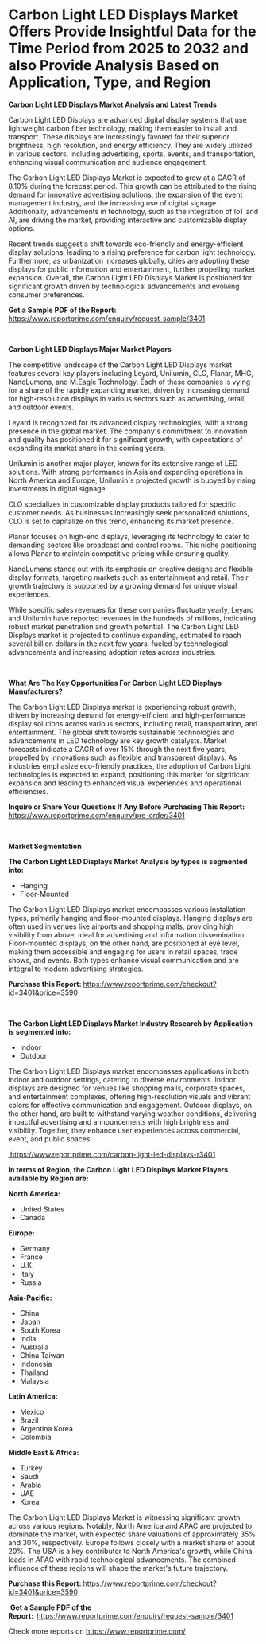 <p><h1>Carbon Light LED Displays Market Offers Provide Insightful Data for the Time Period from 2025 to 2032 and also Provide Analysis Based on Application, Type, and Region</h1></p><p><strong>Carbon Light LED Displays Market Analysis and Latest Trends</strong></p>
<p><p>Carbon Light LED Displays are advanced digital display systems that use lightweight carbon fiber technology, making them easier to install and transport. These displays are increasingly favored for their superior brightness, high resolution, and energy efficiency. They are widely utilized in various sectors, including advertising, sports, events, and transportation, enhancing visual communication and audience engagement.</p><p>The Carbon Light LED Displays Market is expected to grow at a CAGR of 8.10% during the forecast period. This growth can be attributed to the rising demand for innovative advertising solutions, the expansion of the event management industry, and the increasing use of digital signage. Additionally, advancements in technology, such as the integration of IoT and AI, are driving the market, providing interactive and customizable display options.</p><p>Recent trends suggest a shift towards eco-friendly and energy-efficient display solutions, leading to a rising preference for carbon light technology. Furthermore, as urbanization increases globally, cities are adopting these displays for public information and entertainment, further propelling market expansion. Overall, the Carbon Light LED Displays Market is positioned for significant growth driven by technological advancements and evolving consumer preferences.</p></p>
<p><strong>Get a Sample PDF of the Report:&nbsp;</strong> <a href="https://www.reportprime.com/enquiry/request-sample/3401?utm_campaign=2478&utm_medium=2&utm_source=Github&utm_content=ia&utm_term=18032025&utm_id=carbon-light-led-displays">https://www.reportprime.com/enquiry/request-sample/3401</a></p>
<p>&nbsp;</p>
<p><strong>Carbon Light LED Displays Major Market Players</strong></p>
<p><p>The competitive landscape of the Carbon Light LED Displays market features several key players including Leyard, Unilumin, CLO, Planar, MHG, NanoLumens, and M.Eagle Technology. Each of these companies is vying for a share of the rapidly expanding market, driven by increasing demand for high-resolution displays in various sectors such as advertising, retail, and outdoor events.</p><p>Leyard is recognized for its advanced display technologies, with a strong presence in the global market. The company's commitment to innovation and quality has positioned it for significant growth, with expectations of expanding its market share in the coming years. </p><p>Unilumin is another major player, known for its extensive range of LED solutions. With strong performance in Asia and expanding operations in North America and Europe, Unilumin's projected growth is buoyed by rising investments in digital signage.</p><p>CLO specializes in customizable display products tailored for specific customer needs. As businesses increasingly seek personalized solutions, CLO is set to capitalize on this trend, enhancing its market presence.</p><p>Planar focuses on high-end displays, leveraging its technology to cater to demanding sectors like broadcast and control rooms. This niche positioning allows Planar to maintain competitive pricing while ensuring quality.</p><p>NanoLumens stands out with its emphasis on creative designs and flexible display formats, targeting markets such as entertainment and retail. Their growth trajectory is supported by a growing demand for unique visual experiences.</p><p>While specific sales revenues for these companies fluctuate yearly, Leyard and Unilumin have reported revenues in the hundreds of millions, indicating robust market penetration and growth potential. The Carbon Light LED Displays market is projected to continue expanding, estimated to reach several billion dollars in the next few years, fueled by technological advancements and increasing adoption rates across industries.</p></p>
<p>&nbsp;</p>
<p><strong>What Are The Key Opportunities For Carbon Light LED Displays Manufacturers?</strong></p>
<p><p>The Carbon Light LED Displays market is experiencing robust growth, driven by increasing demand for energy-efficient and high-performance display solutions across various sectors, including retail, transportation, and entertainment. The global shift towards sustainable technologies and advancements in LED technology are key growth catalysts. Market forecasts indicate a CAGR of over 15% through the next five years, propelled by innovations such as flexible and transparent displays. As industries emphasize eco-friendly practices, the adoption of Carbon Light technologies is expected to expand, positioning this market for significant expansion and leading to enhanced visual experiences and operational efficiencies.</p></p>
<p><strong>Inquire or Share Your Questions If Any Before Purchasing This Report:</strong> <a href="https://www.reportprime.com/enquiry/pre-order/3401?utm_campaign=2478&utm_medium=2&utm_source=Github&utm_content=ia&utm_term=18032025&utm_id=carbon-light-led-displays">https://www.reportprime.com/enquiry/pre-order/3401</a></p>
<p>&nbsp;</p>
<p><strong>Market Segmentation</strong></p>
<p><strong>The Carbon Light LED Displays Market Analysis by types is segmented into:</strong></p>
<p><ul><li>Hanging</li><li>Floor-Mounted</li></ul></p>
<p><p>The Carbon Light LED Displays market encompasses various installation types, primarily hanging and floor-mounted displays. Hanging displays are often used in venues like airports and shopping malls, providing high visibility from above, ideal for advertising and information dissemination. Floor-mounted displays, on the other hand, are positioned at eye level, making them accessible and engaging for users in retail spaces, trade shows, and events. Both types enhance visual communication and are integral to modern advertising strategies.</p></p>
<p><strong>Purchase this Report:&nbsp;</strong><a href="https://www.reportprime.com/checkout?id=3401&price=3590&utm_campaign=2478&utm_medium=2&utm_source=Github&utm_content=ia&utm_term=18032025&utm_id=carbon-light-led-displays">https://www.reportprime.com/checkout?id=3401&price=3590</a></p>
<p>&nbsp;</p>
<p><strong>The Carbon Light LED Displays Market Industry Research by Application is segmented into:</strong></p>
<p><ul><li>Indoor</li><li>Outdoor</li></ul></p>
<p><p>The Carbon Light LED Displays market encompasses applications in both indoor and outdoor settings, catering to diverse environments. Indoor displays are designed for venues like shopping malls, corporate spaces, and entertainment complexes, offering high-resolution visuals and vibrant colors for effective communication and engagement. Outdoor displays, on the other hand, are built to withstand varying weather conditions, delivering impactful advertising and announcements with high brightness and visibility. Together, they enhance user experiences across commercial, event, and public spaces.</p></p>
<p><a href="https://www.reportprime.com/carbon-light-led-displays-r3401?utm_campaign=2478&utm_medium=2&utm_source=Github&utm_content=ia&utm_term=18032025&utm_id=carbon-light-led-displays">&nbsp;https://www.reportprime.com/carbon-light-led-displays-r3401</a></p>
<p><strong>In terms of Region, the Carbon Light LED Displays Market Players available by Region are:</strong></p>
<p>
    <p> <strong> North America: </strong>
        <ul>
            <li>United States</li>
            <li>Canada</li>
        </ul>
        </p> 
    <p> <strong> Europe: </strong>
        <ul>
            <li>Germany</li>
            <li>France</li>
            <li>U.K.</li>
            <li>Italy</li>
            <li>Russia</li>
        </ul>
        </p> 
    <p> <strong> Asia-Pacific: </strong>
        <ul>
            <li>China</li>
            <li>Japan</li>
            <li>South Korea</li>
            <li>India</li>
            <li>Australia</li>
            <li>China Taiwan</li>
            <li>Indonesia</li>
            <li>Thailand</li>
            <li>Malaysia</li>
        </ul>
        </p> 
    <p> <strong> Latin America: </strong>
        <ul>
            <li>Mexico</li>
            <li>Brazil</li>
            <li>Argentina Korea</li>
            <li>Colombia</li>
        </ul>
        </p> 
    <p> <strong> Middle East & Africa: </strong>
        <ul>
            <li>Turkey</li>
            <li>Saudi</li>
            <li>Arabia</li>
            <li>UAE</li>
            <li>Korea</li>
        </ul>
    </p>
    </p>
<p><p>The Carbon Light LED Displays Market is witnessing significant growth across various regions. Notably, North America and APAC are projected to dominate the market, with expected share valuations of approximately 35% and 30%, respectively. Europe follows closely with a market share of about 20%. The USA is a key contributor to North America's growth, while China leads in APAC with rapid technological advancements. The combined influence of these regions will shape the market's future trajectory.</p></p>
<p><strong>Purchase this Report: </strong><a href="https://www.reportprime.com/checkout?id=3401&price=3590&utm_campaign=2478&utm_medium=2&utm_source=Github&utm_content=ia&utm_term=18032025&utm_id=carbon-light-led-displays">https://www.reportprime.com/checkout?id=3401&price=3590</a></p>
<p>&nbsp;<strong>Get a Sample PDF of the Report:&nbsp;&nbsp;</strong><a href="https://www.reportprime.com/enquiry/request-sample/3401?utm_campaign=2478&utm_medium=2&utm_source=Github&utm_content=ia&utm_term=18032025&utm_id=carbon-light-led-displays">https://www.reportprime.com/enquiry/request-sample/3401</a></p>
<p><strong></strong></p>
<p>Check more reports on <a href="https://www.reportprime.com/?utm_campaign=2478&utm_medium=2&utm_source=Github&utm_content=ia&utm_term=18032025&utm_id=carbon-light-led-displays">https://www.reportprime.com/</a></p>